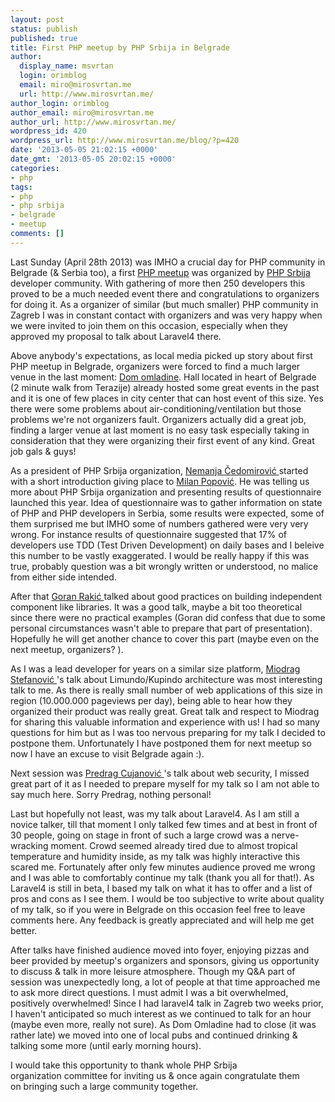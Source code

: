 ```yaml
---
layout: post
status: publish
published: true
title: First PHP meetup by PHP Srbija in Belgrade
author:
  display_name: msvrtan
  login: orimblog
  email: miro@mirosvrtan.me
  url: http://www.mirosvrtan.me/
author_login: orimblog
author_email: miro@mirosvrtan.me
author_url: http://www.mirosvrtan.me/
wordpress_id: 420
wordpress_url: http://www.mirosvrtan.me/blog/?p=420
date: '2013-05-05 21:02:15 +0000'
date_gmt: '2013-05-05 20:02:15 +0000'
categories:
- php
tags:
- php
- php srbija
- belgrade
- meetup
comments: []
---
```

<p>Last Sunday (April 28th 2013) was IMHO a crucial day for PHP community in Belgrade (&amp; Serbia too), a first <a href="http://meetup.phpsrbija.rs/" target="_blank">PHP meetup</a> was organized by <a href="http://phpsrbija.rs/" target="_blank">PHP Srbija</a> developer community. With gathering of more then 250 developers this proved to be a much needed event there and congratulations to organizers for doing it. As a organizer of similar (but much smaller) PHP community in Zagreb I was in constant contact with organizers and was very happy when we were invited to join them on this occasion, especially when they approved my proposal to talk about Laravel4 there.</p>
<p>Above anybody's expectations, as local media picked up story about first PHP meetup in Belgrade, organizers were forced to find a much larger venue in the last moment: <a href="http://www.domomladine.org/" target="_blank">Dom omladine</a>. Hall located in heart of Belgrade (2 minute walk from Terazije) already hosted some great events in the past and it is one of few places in city center that can host event of this size. Yes there were some problems about air-conditioning/ventilation but those problems we're not organizers fault. Organizers actually did a great job, finding a larger venue at last moment is no easy task especially taking in consideration that they were organizing their first event of any kind. Great job gals &amp; guys!</p>
<p>As a president of PHP Srbija organization, <a href="https://twitter.com/cedomirovic" target="_blank"> Nemanja Čedomirović </a> started with a short introduction giving place to <a href="https://twitter.com/komita1981" target="_blank"> Milan Popović</a>. He was telling us more about PHP Srbija organization and presenting results of questionnaire launched this year. Idea of questionnaire was to gather information on state of PHP and PHP developers in Serbia, some results were expected, some of them surprised me but IMHO some of numbers gathered were very very wrong. For instance results of questionnaire suggested that 17% of developers use TDD (Test Driven Development) on daily bases and I beleive this number to be vastly exaggerated. I would be really happy if this was true, probably question was a bit wrongly written or understood, no malice from either side intended.</p>
<p>After that <a href="https://twitter.com/grakic" target="_blank"> Goran Rakić </a> talked about good practices on building independent component like libraries. It was a good talk, maybe a bit too theoretical since there were no practical examples (Goran did confess that due to some personal circumstances wasn't able to prepare that part of presentation). Hopefully he will get another chance to cover this part (maybe even on the next meetup, organizers? ).</p>
<p>As I was a lead developer for years on a similar size platform, <a href="https://twitter.com/miodrag42" target="_blank"> Miodrag Stefanović </a>'s talk about Limundo/Kupindo architecture was most interesting talk to me. As there is really small number of web applications of this size in region (10.000.000 pageviews per day), being able to hear how they organized their product was really great. Great talk and respect to Miodrag for sharing this valuable information and experience with us! I had so many questions for him but as I was too nervous preparing for my talk I decided to postpone them. Unfortunately I have postponed them for next meetup so now I have an excuse to visit Belgrade again :).</p>
<p>Next session was <a href="https://twitter.com/cujanovic" target="_blank"> Predrag Cujanović </a>'s talk about web security, I missed great part of it as I needed to prepare myself for my talk so I am not able to say much here. Sorry Predrag, nothing personal!</p>
<p>Last but hopefully not least, was my talk about Laravel4. As I am still a novice talker, till that moment I only talked few times and at best in front of 30 people, going on stage in front of such a large crowd was a nerve-wracking moment. Crowd seemed already tired due to almost tropical temperature and humidity inside, as my talk was highly interactive this scared me. Fortunately after only few minutes audience proved me wrong and I was able to comfortably continue my talk (thank you all for that!). As Laravel4 is still in beta, I based my talk on what it has to offer and a list of pros and cons as I see them. I would be too subjective to write about quality of my talk, so if you were in Belgrade on this occasion feel free to leave comments here. Any feedback is&nbsp;greatly&nbsp;appreciated and will help me get better.</p>
<p>After talks have finished audience moved into foyer,&nbsp;enjoying pizzas and beer provided by meetup's organizers and sponsors, giving us opportunity to discuss &amp; talk in more leisure atmosphere. Though my Q&amp;A part of session was&nbsp;unexpectedly long, a lot of people at that time approached me to ask more direct questions. I must admit I was a bit overwhelmed, positively overwhelmed! Since I had laravel4 talk in Zagreb two weeks prior, I haven't anticipated so much interest as we continued to talk for an hour (maybe even more, really not sure). As Dom Omladine had to close (it was rather late) we moved into one of local pubs and continued drinking &amp; talking some more (until early morning hours).</p>
<p>I would take this opportunity to thank whole PHP Srbija organization&nbsp;committee for inviting us &amp; once again congratulate them on&nbsp;bringing such a large community together.</p>
